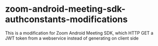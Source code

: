 # zoom-android-meeting-sdk-authconstants-modifications
This is a modification for Zoom Android Meeting SDK, which HTTP GET a JWT token from a webservice instead of generating on client side
